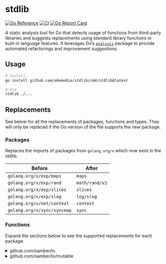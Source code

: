 # stdlib

[![Go Reference](https://pkg.go.dev/badge/github.com/abemedia/stdlib.svg)](https://pkg.go.dev/github.com/abemedia/stdlib)
[![CI](https://github.com/abemedia/stdlib/actions/workflows/test.yml/badge.svg)](https://github.com/abemedia/stdlib/actions/workflows/test.yml)
[![Go Report Card](https://goreportcard.com/badge/github.com/abemedia/stdlib)](https://goreportcard.com/report/github.com/abemedia/stdlib)

A static analysis tool for Go that detects usage of functions from third-party libraries and
suggests replacements using standard library functions or built-in language features. It leverages
Go’s [`analysis`](https://pkg.go.dev/golang.org/x/tools/go/analysis) package to provide automated
refactorings and improvement suggestions.

## Usage

```bash
# Install
go install github.com/abemedia/stdlib/cmd/stdlib@latest

# Use
stdlib ./...
```

## Replacements

See below for all the replacements of packages, functions and types. They will only be replaced if
the Go version of the file supports the new package.

### Packages

Replaces the imports of packages from `golang.org/x` which now exist in the stdlib.

| Before                      | After          |
| --------------------------- | -------------- |
| `golang.org/x/exp/maps`     | `maps`         |
| `golang.org/x/exp/rand`     | `math/rand/v2` |
| `golang.org/x/exp/slices`   | `slices`       |
| `golang.org/x/exp/slog`     | `log/slog`     |
| `golang.org/x/net/context`  | `context`      |
| `golang.org/x/sync/syncmap` | `sync`         |

### Functions

Expand the sections below to see the supported replacements for each package.

<details>
<summary>github.com/samber/lo</summary>

#### `Chunk`

**Before:**

```go
result := lo.Chunk(slice, size)
```

**After:**

```go
result := slices.Chunk(slice, size)
```

#### `Drop`

**Before:**

```go
a := []int{0, 1, 2, 3, 4, 5}
b := lo.Drop(a, 2)
```

**After:**

```go
a := []int{0, 1, 2, 3, 4, 5}
b := a[2:]
```

#### `DropRight`

**Before:**

```go
a := []int{0, 1, 2, 3, 4, 5}
b := lo.DropRight(a, 2)
```

**After:**

```go
a := []int{0, 1, 2, 3, 4, 5}
b := a[:len(a)-2]
```

#### `Contains`

**Before:**

```go
if lo.Contains(slice, target) {
    // do something
}
```

**After:**

```go
if slices.Contains(slice, target) {
    // do something
}
```

#### `ContainsBy`

**Before:**

```go
if lo.ContainsBy(slice, func(item int) bool {
    return item > 10
}) {
    // do something
}
```

**After:**

```go
if slices.ContainsFunc(slice, func(item int) bool {
    return item > 10
}) {
    // do something
}
```

#### `IndexOf`

**Before:**

```go
idx := lo.IndexOf(slice, target)
```

**After:**

```go
idx := slices.Index(slice, target)
```

#### `Min`

**Before:**

```go
min := lo.Min(slice)
```

**After:**

```go
min := slices.Min(slice)
```

#### `MinBy`

**Before:**

```go
min := lo.MinBy(slice, func(a, b int) bool {
    return a < b
})
```

**After:**

```go
min := slices.MinFunc(slice, func(a, b int) int {
    return cmp.Compare(a, b)
})
```

#### `Max`

**Before:**

```go
max := lo.Max(slice)
```

**After:**

```go
max := slices.Max(slice)
```

#### `MaxBy`

**Before:**

```go
max := lo.MaxBy(slice, func(a, b int) bool {
    return a > b
})
```

**After:**

```go
max := slices.MaxFunc(slice, func(a, b int) int {
    return cmp.Compare(a, b)
})
```

#### `IsSorted`

**Before:**

```go
if lo.IsSorted(slice) {
    // do something
}
```

**After:**

```go
if slices.IsSorted(slice) {
    // do something
}
```

#### `IsSortedByKey`

**Before:**

```go
sorted := lo.IsSortedByKey(slice, func(a string) string {
    return a
})
```

**After:**

```go
sorted := slices.IsSortedFunc(slice, func(a, next string) int {
    return cmp.Compare(a, next)
})
```

#### `Flatten`

**Before:**

```go
flattened := lo.Flatten(sliceOfSlices)
```

**After:**

```go
flattened := slices.Concat(sliceOfSlices...)
```

#### `Keys`

**Before:**

```go
keys := lo.Keys(m)
```

**After:**

```go
keys := maps.Keys(m)
```

#### `Values`

**Before:**

```go
values := lo.Values(m)
```

**After:**

```go
values := maps.Values(m)
```

#### `CoalesceOrEmpty`

**Before:**

```go
result := lo.CoalesceOrEmpty(s1, s2, s3)
```

**After:**

```go
result := cmp.Or(s1, s2, s3)
```

#### `RuneLength`

**Before:**

```go
n := lo.RuneLength(s)
```

**After:**

```go
n := utf8.RuneCountInString(s)
```

</details>

<details>
<summary>github.com/samber/lo/mutable</summary>

#### `Reverse`

**Before:**

```go
lo.Reverse(slice)
```

**After:**

```go
slices.Reverse(slice)
```

</details>
